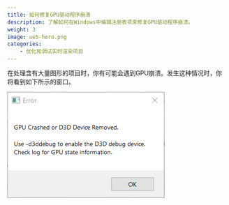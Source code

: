 ```yaml
---
title: 如何修复GPU驱动程序崩溃
description: 了解如何在Windows中编辑注册表项来修复GPU驱动程序崩溃。
weight: 3
image: ue5-hero.png
categories:
    - 优化和调试实时渲染项目
---
```

在处理含有大量图形的项目时，你有可能会遇到GPU崩溃。发生这种情况时，你将看到如下所示的窗口。

![](gpu-crash.png)